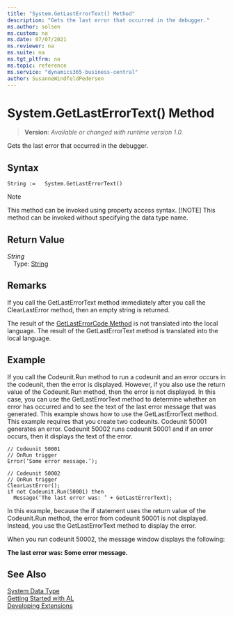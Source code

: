 ```yaml
---
title: "System.GetLastErrorText() Method"
description: "Gets the last error that occurred in the debugger."
ms.author: solsen
ms.custom: na
ms.date: 07/07/2021
ms.reviewer: na
ms.suite: na
ms.tgt_pltfrm: na
ms.topic: reference
ms.service: "dynamics365-business-central"
author: SusanneWindfeldPedersen
---
```

[//]: # (START>DO_NOT_EDIT)
[//]: # (IMPORTANT:Do not edit any of the content between here and the END>DO_NOT_EDIT.)
[//]: # (Any modifications should be made in the .xml files in the ModernDev repo.)
# System.GetLastErrorText() Method
> **Version**: _Available or changed with runtime version 1.0._

Gets the last error that occurred in the debugger.


## Syntax
```AL
String :=   System.GetLastErrorText()
```
> [!NOTE]
> This method can be invoked using property access syntax.
> [!NOTE]
> This method can be invoked without specifying the data type name.


## Return Value
*String*  
&emsp;Type: [String](../string/string-data-type.md)  



[//]: # (IMPORTANT: END>DO_NOT_EDIT)

## Remarks

If you call the GetLastErrorText method immediately after you call the ClearLastError method, then an empty string is returned.  

The result of the [GetLastErrorCode Method](../../methods-auto/system/system-getlasterrorcode-method.md) is not translated into the local language. The result of the GetLastErrorText method is translated into the local language.  

## Example  

If you call the Codeunit.Run method to run a codeunit and an error occurs in the codeunit, then  the error is displayed. However, if you also use the return value of the Codeunit.Run method, then the error is not displayed. In this case, you can use the GetLastErrorText method to determine whether an error has occurred and to see the text of the last error message that was generated. This example shows how to use the GetLastErrorText method. This example requires that you create two codeunits. Codeunit 50001 generates an error. Codeunit 50002 runs codeunit 50001 and if an error occurs, then it displays the text of the error.  

```al
// Codeunit 50001  
// OnRun trigger  
Error(‘Some error message.’);  

// Codeunit 50002  
// OnRun trigger  
ClearLastError();  
if not Codeunit.Run(50001) then  
  Message(‘The last error was: ’ + GetLastErrorText);  
```  

In this example, because the if statement uses the return value of the Codeunit.Run method, the error from codeunit 50001 is not displayed. Instead, you use the GetLastErrorText method to display the error.  

When you run codeunit 50002, the message window displays the following:  

**The last error was: Some error message.**  
 
## See Also

[System Data Type](system-data-type.md)  
[Getting Started with AL](../../devenv-get-started.md)  
[Developing Extensions](../../devenv-dev-overview.md)